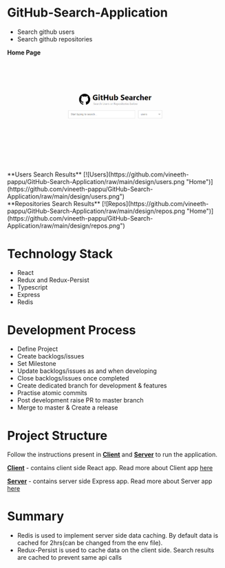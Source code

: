 # GitHub-Search-Application
- Search github users
- Search github repositories

**Home Page**
[![Home](https://github.com/vineeth-pappu/GitHub-Search-Application/raw/main/design/home.png "Home")](https://github.com/vineeth-pappu/GitHub-Search-Application/raw/main/design/home.png")

<br>
**Users Search Results**
[![Users](https://github.com/vineeth-pappu/GitHub-Search-Application/raw/main/design/users.png "Home")](https://github.com/vineeth-pappu/GitHub-Search-Application/raw/main/design/users.png")
<br>
**Repositories Search Results**
[![Repos](https://github.com/vineeth-pappu/GitHub-Search-Application/raw/main/design/repos.png "Home")](https://github.com/vineeth-pappu/GitHub-Search-Application/raw/main/design/repos.png")

# Technology Stack
- React
- Redux and Redux-Persist
- Typescript
- Express
- Redis

# Development Process
- Define Project
- Create backlogs/issues
- Set Milestone
- Update backlogs/issues as and when developing
- Close backlogs/issues once completed
- Create dedicated branch for development & features
- Practise atomic commits
- Post development raise PR to master branch
- Merge to master & Create a release

# Project Structure

Follow the instructions present in **[Client](https://github.com/vineeth-pappu/GitHub-Search-Application/tree/main/client)** and **[Server](https://github.com/vineeth-pappu/GitHub-Search-Application/tree/main/server)** to run the application.

**[Client](https://github.com/vineeth-pappu/GitHub-Search-Application/tree/main/client)** - contains client side React app.
Read more about Client app [here](https://github.com/vineeth-pappu/GitHub-Search-Application/blob/main/client/README.md)

**[Server](https://github.com/vineeth-pappu/GitHub-Search-Application/tree/main/server)** - contains server side Express app.
Read more about Server app [here](https://github.com/vineeth-pappu/GitHub-Search-Application/blob/main/server/README.md)


# Summary

- Redis is used to implement server side data caching. By default data is cached for 2hrs(can be changed from the env file).
- Redux-Persist is used to cache data on the client side. Search results are cached to prevent same api calls